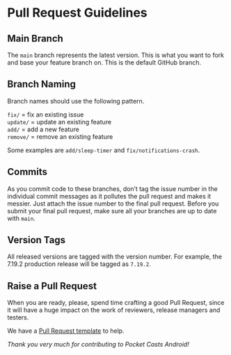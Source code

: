 # Pull Request Guidelines

## Main Branch

The `main` branch represents the latest version. This is what you want to fork and base your feature branch on. This is the default GitHub branch.

## Branch Naming

Branch names should use the following pattern.

`fix/` = fix an existing issue  
`update/` = update an existing feature  
`add/` = add a new feature  
`remove/` = remove an existing feature  

Some examples are `add/sleep-timer` and `fix/notifications-crash`.

## Commits

As you commit code to these branches, don’t tag the issue number in the individual commit messages as it pollutes the pull request and makes it messier. Just attach the issue number to the final pull request. Before you submit your final pull request, make sure all your branches are up to date with `main`.

## Version Tags

All released versions are tagged with the version number. For example, the 7.19.2 production release will be tagged as `7.19.2`.

## Raise a Pull Request

When you are ready, please, spend time crafting a good Pull Request, since it will have a huge impact on the work of reviewers, release managers and testers.

We have a [Pull Request template](.github/pull_request_template.md) to help. 

_Thank you very much for contributing to Pocket Casts Android!_